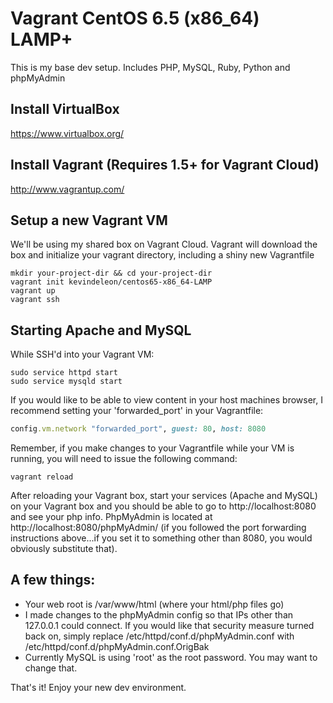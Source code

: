 Vagrant CentOS 6.5 (x86_64) LAMP+
====================================

This is my base dev setup.  Includes PHP, MySQL, Ruby, Python and phpMyAdmin

## Install VirtualBox
https://www.virtualbox.org/

## Install Vagrant (Requires 1.5+ for Vagrant Cloud)
http://www.vagrantup.com/

## Setup a new Vagrant VM
We'll be using my shared box on Vagrant Cloud. Vagrant will download the box and initialize your vagrant directory, including a shiny new Vagrantfile

```
mkdir your-project-dir && cd your-project-dir
vagrant init kevindeleon/centos65-x86_64-LAMP
vagrant up
vagrant ssh
```

## Starting Apache and MySQL

While SSH'd into your Vagrant VM:

```
sudo service httpd start
sudo service mysqld start
```

If you would like to be able to view content in your host machines browser, I recommend setting your 'forwarded_port' in your Vagrantfile:

```ruby
config.vm.network "forwarded_port", guest: 80, host: 8080
```

Remember, if you make changes to your Vagrantfile while your VM is running, you will need to issue the following command:

```
vagrant reload
```

After reloading your Vagrant box, start your services (Apache and MySQL) on your Vagrant box and you should be able to go to http://localhost:8080 and see your php info. PhpMyAdmin is located at http://localhost:8080/phpMyAdmin/ (if you followed the port forwarding instructions above...if you set it to something other than 8080, you would obviously substitute that).

## A few things:
 * Your web root is /var/www/html (where your html/php files go)
 * I made changes to the phpMyAdmin config so that IPs other than 127.0.0.1 could connect. If you would like that security measure turned back on, simply replace /etc/httpd/conf.d/phpMyAdmin.conf with /etc/httpd/conf.d/phpMyAdmin.conf.OrigBak 
 * Currently MySQL is using 'root' as the root password. You may want to change that.

That's it!  Enjoy your new dev environment.
